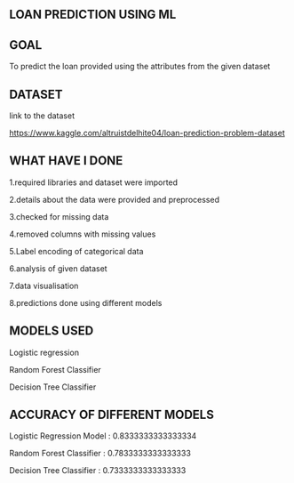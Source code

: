 
## LOAN PREDICTION USING ML

## GOAL

To predict the loan provided using the attributes from the given dataset

## DATASET

link to the dataset

https://www.kaggle.com/altruistdelhite04/loan-prediction-problem-dataset
## WHAT HAVE I DONE

   1.required libraries and dataset were imported
   
   2.details about the data were provided and preprocessed
   
   3.checked for missing data
   
   4.removed columns with missing values
   
   5.Label encoding of categorical data 
   
   6.analysis of given dataset
   
   7.data visualisation
   
   8.predictions done using different models
   
   ## MODELS USED
   
   Logistic regression
   
   Random Forest Classifier
   
   Decision Tree Classifier
   
   ## ACCURACY OF DIFFERENT MODELS
   
   Logistic Regression Model : 0.8333333333333334
   
   Random Forest Classifier : 0.7833333333333333
   
   Decision Tree Classifier : 0.7333333333333333
   
   
  
